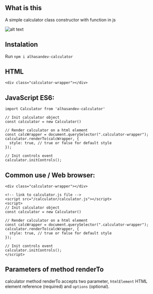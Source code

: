 ## What is this

A simple calculator class constructor with function in js

![alt text](https://alhasandev.github.io/calculator-js/test/preview.png)

## Instalation

Run `npm i alhasandev-calculator`

## HTML

`<div class="calculator-wrapper"></div>`

## JavaScript ES6:

```
import Calculator from 'alhasandev-calculator'

// Init calculator object
const calculator = new Calculator()

// Render calculator on a html element
const calcWrapper = document.querySelector(".calculator-wrapper");
calculator.renderTo(calcWrapper, {
  style: true, // true or false for default style
});

// Init controls event
calculator.initControls();
```

## Common use / Web browser:

```
<div class="calculator-wrapper"></div>

<!-- link to calculator.js file -->
<script src="/calculator/calculator.js"></script>
<script>
// Init calculator object
const calculator = new Calculator()

// Render calculator on a html element
const calcWrapper = document.querySelector(".calculator-wrapper");
calculator.renderTo(calcWrapper, {
  style: true, // true or false for default style
});

// Init controls event
calculator.initControls();
</script>
```

## Parameters of method renderTo

calculator method renderTo accepts two parameter, `htmlElement` HTML element reference (required) and `options` (optional).
